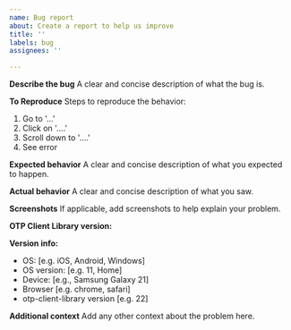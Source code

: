 ```yaml
---
name: Bug report
about: Create a report to help us improve
title: ''
labels: bug
assignees: ''

---
```


**Describe the bug**
A clear and concise description of what the bug is.

**To Reproduce**
Steps to reproduce the behavior:
1. Go to '...'
2. Click on '....'
3. Scroll down to '....'
4. See error

**Expected behavior**
A clear and concise description of what you expected to happen.

**Actual behavior**
A clear and concise description of what you saw.

**Screenshots**
If applicable, add screenshots to help explain your problem.

**OTP Client Library version:**

**Version info:**
 - OS: [e.g. iOS, Android, Windows]
 - OS version: [e.g. 11, Home]
 - Device: [e.g., Samsung Galaxy 21]
 - Browser [e.g. chrome, safari]
 - otp-client-library version [e.g. 22]

**Additional context**
Add any other context about the problem here.
